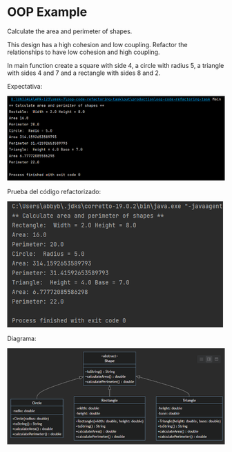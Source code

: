 # OOP Example

Calculate the area and perimeter of shapes.

This design has a high cohesion and low coupling.
Refactor the relationships to have low  cohesion and high coupling.

In main function create a square with side 4, a circle with radius 5, a triangle with sides 4 and 7 and a rectangle with sides 8 and 2.

Expectativa:

![img_2.png](img_2.png)

Prueba del código refactorizado:

![img.png](img.png)

Diagrama:

![img_1.png](img_1.png)

